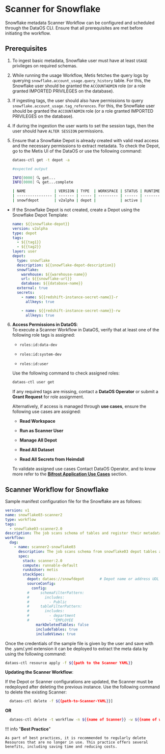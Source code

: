 # Scanner for Snowflake

Snowflake metadata Scanner Workflow can be configured and scheduled through the DataOS CLI. Ensure that all prerequisites are met before initiating the workflow.



## Prerequisites

1. To ingest basic metadata, Snowflake user must have at least `USAGE` privileges on required schemas.
2. While running the usage Workflow, Metis fetches the query logs by querying `snowflake.account_usage.query_history` table. For this, the Snowflake user should be granted the `ACCOUNTADMIN` role (or a role granted IMPORTED PRIVILEGES on the database).
3. If ingesting tags, the user should also have permissions to query `snowflake.account_usage.tag_references`. For this, the Snowflake user should be granted the `ACCOUNTADMIN` role (or a role granted IMPORTED PRIVILEGES on the database).
4. If during the ingestion the user wants to set the session tags, then the user should have `ALTER SESSION` permissions.
5. Ensure that a Snowflake Depot is already created with valid read access and the necessary permissions to extract metadata. To check the Depot, go to the Metis UI of the DataOS or use the following command:

    ```bash
    dataos-ctl get -t depot -a
    ```

    ```bash
    #expected output
    
    INFO[0000] 🔍 get...
    INFO[0000] 🔍 get...complete
    
    | NAME             | VERSION | TYPE  | WORKSPACE | STATUS | RUNTIME | OWNER      |
    | ---------------- | ------- | ----- | --------- | ------ | ------- | ---------- |
    | snowfdepot       | v2alpha | depot |           | active |         | usertest   |

    ```

- If the Snowflake Depot is not created, create a Depot using the Snowflake Depot Template:

    ```yaml
    name: ${{snowflake-depot}}
    version: v2alpha
    type: depot
    tags:
      - ${{tag1}}
      - ${{tag2}}
    layer: user
    depot:
      type: snowflake
      description: ${{snowflake-depot-description}}
      snowflake:
        warehouse: ${{warehouse-name}}
        url: ${{snowflake-url}}
        database: ${{database-name}}
      external: true
      secrets:
        - name: ${{redshift-instance-secret-name}}-r
          allkeys: true
    
        - name: ${{redshift-instance-secret-name}}-rw
          allkeys: true
    ```

6. **Access Permissions in DataOS**:  
    To execute a Scanner Workflow in DataOS, verify that at least one of the following role tags is assigned:

    * `roles:id:data-dev`
    
    * `roles:id:system-dev`
    
    * `roles:id:user`
    
    Use the following command to check assigned roles:

    ```bash
    dataos-ctl user get
    ```

    If any required tags are missing, contact a **DataOS Operator** or submit a **Grant Request** for role assignment.

    Alternatively, if access is managed through **use cases**, ensure the following use cases are assigned:

    * **Read Workspace**
    
    * **Run as Scanner User**
    
    * **Manage All Depot**
    
    * **Read All Dataset**
    
    * **Read All Secrets from Heimdall**
    
    To validate assigned use cases Contact DataOS Operator, and to know more refer to the [**Bifrost Application Use Cases**](/interfaces/bifrost/ "Bifrost is a Graphical User Interface (GUI) that empowers users to effortlessly create and manage access policies for applications, services, people, and datasets. Bifrost leverages the governance engine of DataOS, Heimdall, to ensure secure and compliant data access through ABAC policies, giving users fine-grained control over the data and resources.") section.

## Scanner Workflow for Snowflake

Sample manifest configuration file for the Snowflake are as follows: 

```yaml
version: v1                                            
name: snowflake03-scanner2                              
type: workflow
tags:
  - snowflake03-scanner2.0
description: The job scans schema of tables and register their metadata
workflow:
  dag:
    - name: scanner2-snowflake03                        
      description: The job scans schema from snowflake03 depot tables and register their metadata on metis2
      spec:
        stack: scanner:2.0                              
        compute: runnable-default 
        runAsUser: metis                      
        stackSpec:
          depot: dataos://snowfdepot       # Depot name or address UDL
          sourceConfig:
            config:
          #     schemaFilterPattern:
          #       includes:
          #         - Public
          #     tableFilterPattern: 
          #       includes:
          #         - department
          #         - ^EMPLOYEE
              markDeletedTables: false
              includeTables: true
              includeViews: true
```

Once the credentials of the sample file is given by the user and save with the .yam/.yml extension it can be deployed to extract the meta data by using the following command:

```bash
dataos-ctl resource apply -f ${{path to the Scanner YAML}}
```

**Updating the Scanner Workflow**:

If the Depot or Scanner configurations are updated, the Scanner must be redeployed after deleting the previous instance. Use the following command to delete the existing Scanner:

```bash 
  dataos-ctl delete -f ${{path-to-Scanner-YAML}}]
```

**OR**

```bash
  dataos-ctl delete -t workflow -n ${{name of Scanner}} -w ${{name of workspace}}
```


!!! info "**Best Practice**"

    As part of best practices, it is recommended to regularly delete Resources that are no longer in use. This practice offers several benefits, including saving time and reducing costs.